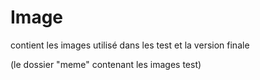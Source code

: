 # Image

contient les images utilisé dans les test et la version finale 

(le dossier "meme" contenant les images test)
